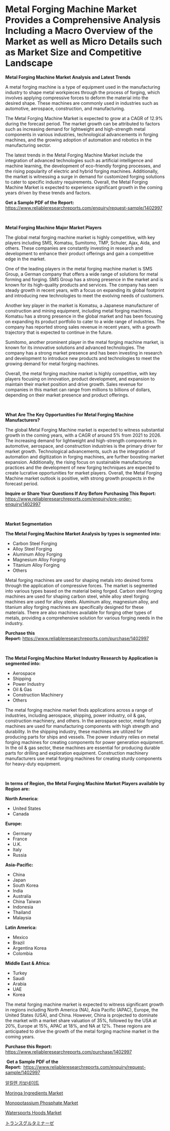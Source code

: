 <p><h1>Metal Forging Machine Market Provides a Comprehensive Analysis Including a Macro Overview of the Market as well as Micro Details such as Market Size and Competitive Landscape</h1></p><p><strong>Metal Forging Machine Market Analysis and Latest Trends</strong></p>
<p><p>A metal forging machine is a type of equipment used in the manufacturing industry to shape metal workpieces through the process of forging, which involves applying compressive forces to deform the material into the desired shape. These machines are commonly used in industries such as automotive, aerospace, construction, and manufacturing.</p><p>The Metal Forging Machine Market is expected to grow at a CAGR of 12.9% during the forecast period. The market growth can be attributed to factors such as increasing demand for lightweight and high-strength metal components in various industries, technological advancements in forging machines, and the growing adoption of automation and robotics in the manufacturing sector.</p><p>The latest trends in the Metal Forging Machine Market include the integration of advanced technologies such as artificial intelligence and machine learning, the development of eco-friendly forging processes, and the rising popularity of electric and hybrid forging machines. Additionally, the market is witnessing a surge in demand for customized forging solutions to cater to specific industry requirements. Overall, the Metal Forging Machine Market is expected to experience significant growth in the coming years driven by these trends and factors.</p></p>
<p><strong>Get a Sample PDF of the Report:&nbsp;</strong> <a href="https://www.reliableresearchreports.com/enquiry/request-sample/1402997">https://www.reliableresearchreports.com/enquiry/request-sample/1402997</a></p>
<p>&nbsp;</p>
<p><strong>Metal Forging Machine Major Market Players</strong></p>
<p><p>The global metal forging machine market is highly competitive, with key players including SMS, Komatsu, Sumitomo, TMP, Schuler, Ajax, Aida, and others. These companies are constantly investing in research and development to enhance their product offerings and gain a competitive edge in the market. </p><p>One of the leading players in the metal forging machine market is SMS Group, a German company that offers a wide range of solutions for metal forming and forging. SMS Group has a strong presence in the market and is known for its high-quality products and services. The company has seen steady growth in recent years, with a focus on expanding its global footprint and introducing new technologies to meet the evolving needs of customers.</p><p>Another key player in the market is Komatsu, a Japanese manufacturer of construction and mining equipment, including metal forging machines. Komatsu has a strong presence in the global market and has been focusing on expanding its product portfolio to cater to a wide range of industries. The company has reported strong sales revenue in recent years, with a growth trajectory that is expected to continue in the future.</p><p>Sumitomo, another prominent player in the metal forging machine market, is known for its innovative solutions and advanced technologies. The company has a strong market presence and has been investing in research and development to introduce new products and technologies to meet the growing demand for metal forging machines.</p><p>Overall, the metal forging machine market is highly competitive, with key players focusing on innovation, product development, and expansion to maintain their market position and drive growth. Sales revenue for companies in this market can range from millions to billions of dollars, depending on their market presence and product offerings.</p></p>
<p>&nbsp;</p>
<p><strong>What Are The Key Opportunities For Metal Forging Machine Manufacturers?</strong></p>
<p><p>The global Metal Forging Machine market is expected to witness substantial growth in the coming years, with a CAGR of around 5% from 2021 to 2026. The increasing demand for lightweight and high-strength components in automotive, aerospace, and construction industries is the primary driver for market growth. Technological advancements, such as the integration of automation and digitization in forging machines, are further boosting market expansion. Additionally, the rising focus on sustainable manufacturing practices and the development of new forging techniques are expected to create lucrative opportunities for market players. Overall, the Metal Forging Machine market outlook is positive, with strong growth prospects in the forecast period.</p></p>
<p><strong>Inquire or Share Your Questions If Any Before Purchasing This Report:</strong> <a href="https://www.reliableresearchreports.com/enquiry/pre-order-enquiry/1402997">https://www.reliableresearchreports.com/enquiry/pre-order-enquiry/1402997</a></p>
<p>&nbsp;</p>
<p><strong>Market Segmentation</strong></p>
<p><strong>The Metal Forging Machine Market Analysis by types is segmented into:</strong></p>
<p><ul><li>Carbon Steel Forging</li><li>Alloy Steel Forging</li><li>Aluminum Alloy Forging</li><li>Magnesium Alloy Forging</li><li>Titanium Alloy Forging</li><li>Others</li></ul></p>
<p><p>Metal forging machines are used for shaping metals into desired forms through the application of compressive forces. The market is segmented into various types based on the material being forged. Carbon steel forging machines are used for shaping carbon steel, while alloy steel forging machines are used for alloy steels. Aluminum alloy, magnesium alloy, and titanium alloy forging machines are specifically designed for these materials. There are also machines available for forging other types of metals, providing a comprehensive solution for various forging needs in the industry.</p></p>
<p><strong>Purchase this Report:&nbsp;</strong><a href="https://www.reliableresearchreports.com/purchase/1402997">https://www.reliableresearchreports.com/purchase/1402997</a></p>
<p>&nbsp;</p>
<p><strong>The Metal Forging Machine Market Industry Research by Application is segmented into:</strong></p>
<p><ul><li>Aerospace</li><li>Shipping</li><li>Power Industry</li><li>Oil & Gas</li><li>Construction Machinery</li><li>Others</li></ul></p>
<p><p>The metal forging machine market finds applications across a range of industries, including aerospace, shipping, power industry, oil & gas, construction machinery, and others. In the aerospace sector, metal forging machines are used for manufacturing components with high strength and durability. In the shipping industry, these machines are utilized for producing parts for ships and vessels. The power industry relies on metal forging machines for creating components for power generation equipment. In the oil & gas sector, these machines are essential for producing durable parts for drilling and exploration equipment. Construction machinery manufacturers use metal forging machines for creating sturdy components for heavy-duty equipment.</p></p>
<p>&nbsp;</p>
<p><strong>In terms of Region, the Metal Forging Machine Market Players available by Region are:</strong></p>
<p>
    <p> <strong> North America: </strong>
        <ul>
            <li>United States</li>
            <li>Canada</li>
        </ul>
        </p> 
    <p> <strong> Europe: </strong>
        <ul>
            <li>Germany</li>
            <li>France</li>
            <li>U.K.</li>
            <li>Italy</li>
            <li>Russia</li>
        </ul>
        </p> 
    <p> <strong> Asia-Pacific: </strong>
        <ul>
            <li>China</li>
            <li>Japan</li>
            <li>South Korea</li>
            <li>India</li>
            <li>Australia</li>
            <li>China Taiwan</li>
            <li>Indonesia</li>
            <li>Thailand</li>
            <li>Malaysia</li>
        </ul>
        </p> 
    <p> <strong> Latin America: </strong>
        <ul>
            <li>Mexico</li>
            <li>Brazil</li>
            <li>Argentina Korea</li>
            <li>Colombia</li>
        </ul>
        </p> 
    <p> <strong> Middle East & Africa: </strong>
        <ul>
            <li>Turkey</li>
            <li>Saudi</li>
            <li>Arabia</li>
            <li>UAE</li>
            <li>Korea</li>
        </ul>
    </p>
    </p>
<p><p>The metal forging machine market is expected to witness significant growth in regions including North America (NA), Asia Pacific (APAC), Europe, the United States (USA), and China. However, China is projected to dominate the market with a market share valuation of 35%, followed by the USA at 20%, Europe at 15%, APAC at 18%, and NA at 12%. These regions are anticipated to drive the growth of the metal forging machine market in the coming years.</p></p>
<p><strong>Purchase this Report: </strong><a href="https://www.reliableresearchreports.com/purchase/1402997">https://www.reliableresearchreports.com/purchase/1402997</a></p>
<p>&nbsp;<strong>Get a Sample PDF of the Report:&nbsp;&nbsp;</strong><a href="https://www.reliableresearchreports.com/enquiry/request-sample/1402997">https://www.reliableresearchreports.com/enquiry/request-sample/1402997</a></p>
<p><strong></strong></p>
<p><p><a href="https://medium.com/@el_crea/%EC%95%8C%ED%82%AC%EB%A0%8C-%EC%B9%B4%EB%B3%B4%EB%84%A4%EC%9D%B4%ED%8A%B8-%EC%8B%9C%EC%9E%A5-2031%EB%85%84%EA%B9%8C%EC%A7%80-%EC%84%B1%EA%B3%B5%EC%A0%81%EC%9D%B8-%EB%B9%84%EC%A6%88%EB%8B%88%EC%8A%A4-%EC%A0%84%EB%9E%B5%EC%9D%98-%ED%95%B5%EC%8B%AC-4a8cc8e6b231">알킬렌 카보네이트</a></p><p><a href="https://view.publitas.com/reportprime-1/moringa-ingredients-market-insights-market-players-and-forecast-till-2031/">Moringa Ingredients Market</a></p><p><a href="https://view.publitas.com/reportprime-1/monopotassium-phosphate-market-share-market-new-trends-analysis-report-by-type-by-application-by-end-use-by-region-and-segment-forecasts-2024-2031/">Monopotassium Phosphate Market</a></p><p><a href="https://automatic-knee-4c7.notion.site/Watersports-Hoods-Market-Size-Focuses-on-Market-Dynamics-In-Depth-Analysis-and-Future-Projections-o-231f6690409f4feba2d45d06df0abd0f">Watersports Hoods Market</a></p><p><a href="https://medium.com/@chablisdavislouise32ptpzm2g/%E6%AC%A1%E3%81%AE%E6%96%87%E7%AB%A0%E3%82%92%E6%97%A5%E6%9C%AC%E8%AA%9E%E3%81%AB%E7%BF%BB%E8%A8%B3%E3%81%97%E3%81%A6%E3%81%8F%E3%81%A0%E3%81%95%E3%81%84-2024%E5%B9%B4%E3%81%8B%E3%82%892031%E5%B9%B4%E3%81%BE%E3%81%A7%E3%81%AE%E6%9C%9F%E9%96%93%E3%82%92%E5%AF%BE%E8%B1%A1%E3%81%A8%E3%81%97%E3%81%9F%E3%83%88%E3%83%A9%E3%83%B3%E3%82%B9%E3%82%B0%E3%83%AB%E3%82%BF%E3%83%9F%E3%83%8A%E3%83%BC%E3%82%BC%E5%B8%82%E5%A0%B4%E5%88%86%E6%9E%90%E3%81%A8%E8%A6%8F%E6%A8%A1%E4%BA%88%E6%B8%AC-47f59dfc3360">トランスグルタミナーゼ</a></p></p>